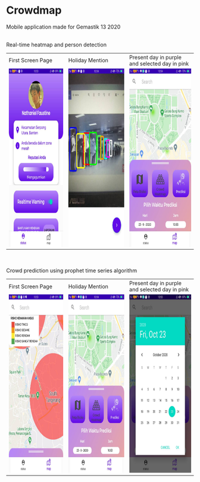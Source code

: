 # Crowdmap
Mobile application made for Gemastik 13 2020
<br><br>

Real-time heatmap and person detection
<table>
  <tr>
    <td>First Screen Page</td>
     <td>Holiday Mention</td>
     <td>Present day in purple and selected day in pink</td>
  </tr>
  <tr>
    <td><img src="screenshots/homescreen.jpg" width=270 height=480></td>
    <td><img src="screenshots/deteksi.jpg" width=270 height=480></td>
    <td><img src="screenshots/prediksi.jpg" width=270 height=480></td>
  </tr>
 </table>

<br><br>
Crowd prediction using prophet time series algorithm
<table>
  <tr>
    <td>First Screen Page</td>
     <td>Holiday Mention</td>
     <td>Present day in purple and selected day in pink</td>
  </tr>
  <tr>
    <td><img src="screenshots/risiko.jpg" width=270 height=480></td>
    <td><img src="screenshots/prediksi.jpg" width=270 height=480></td>
    <td><img src="screenshots/tanggal.jpg" width=270 height=480></td>
  </tr>
 </table>

